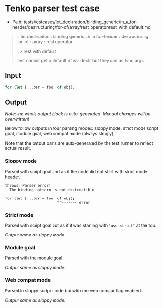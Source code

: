 # Tenko parser test case

- Path: tests/testcases/let_declaration/binding_generic/in_a_for-header/destructuring/for-of/array/rest_operator/rest_with_default.md

> :: let declaration : binding generic : in a for-header : destructuring : for-of : array : rest operator
>
> ::> rest with default
>
> rest cannot get a default of var decls but they can as func args

## Input

`````js
for (let [...bar = foo] of obj);
`````

## Output

_Note: the whole output block is auto-generated. Manual changes will be overwritten!_

Below follow outputs in four parsing modes: sloppy mode, strict mode script goal, module goal, web compat mode (always sloppy).

Note that the output parts are auto-generated by the test runner to reflect actual result.

### Sloppy mode

Parsed with script goal and as if the code did not start with strict mode header.

`````
throws: Parser error!
  The binding pattern is not destructible

for (let [...bar = foo] of obj);
                        ^^------- error
`````

### Strict mode

Parsed with script goal but as if it was starting with `"use strict"` at the top.

_Output same as sloppy mode._

### Module goal

Parsed with the module goal.

_Output same as sloppy mode._

### Web compat mode

Parsed in sloppy script mode but with the web compat flag enabled.

_Output same as sloppy mode._
